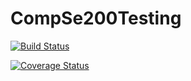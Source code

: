 # CompSe200Testing
[![Build Status](https://app.travis-ci.com/Kataya42/CompSe200Testing.svg?branch=main)](https://app.travis-ci.com/Kataya42/CompSe200Testing)

[![Coverage Status](https://coveralls.io/repos/github/Kataya42/CompSe200Testing/badge.svg?branch=main)](https://coveralls.io/github/Kataya42/CompSe200Testing?branch=main)

